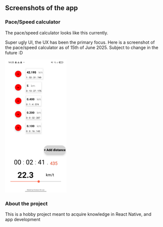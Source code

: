 ## Screenshots of the app
### Pace/Speed calculator
The pace/speed calculator looks like this currently. 

Super ugly UI, the UX has been the primary focus. Here is a screenshot of the pace/speed calculator as of 15th of June 2025. Subject to change in the future :D
<!--![Pace/Speed calculator](assets/project_screenshots/pace_speed_calculator/screenshot_15062025.jpg) -->
<img src="assets/project_screenshots/pace_speed_calculator/screenshot_15062025.jpg" alt="Pace/Speed calculator" width="200"/>


### About the project
This is a hobby project meant to acquire knowledge in React Native, and app development

